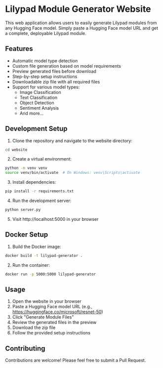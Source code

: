 # Lilypad Module Generator Website

This web application allows users to easily generate Lilypad modules from any Hugging Face model. Simply paste a Hugging Face model URL and get a complete, deployable Lilypad module.

## Features

- Automatic model type detection
- Custom file generation based on model requirements
- Preview generated files before download
- Step-by-step setup instructions
- Downloadable zip file with all required files
- Support for various model types:
  - Image Classification
  - Text Classification
  - Object Detection
  - Sentiment Analysis
  - And more...

## Development Setup

1. Clone the repository and navigate to the website directory:
```bash
cd website
```

2. Create a virtual environment:
```bash
python -m venv venv
source venv/bin/activate  # On Windows: venv\Scripts\activate
```

3. Install dependencies:
```bash
pip install -r requirements.txt
```

4. Run the development server:
```bash
python server.py
```

5. Visit http://localhost:5000 in your browser

## Docker Setup

1. Build the Docker image:
```bash
docker build -t lilypad-generator .
```

2. Run the container:
```bash
docker run -p 5000:5000 lilypad-generator
```

## Usage

1. Open the website in your browser
2. Paste a Hugging Face model URL (e.g., https://huggingface.co/microsoft/resnet-50)
3. Click "Generate Module Files"
4. Review the generated files in the preview
5. Download the zip file
6. Follow the provided setup instructions

## Contributing

Contributions are welcome! Please feel free to submit a Pull Request.